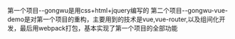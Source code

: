 第一个项目--gongwu是用css+html+jquery编写的
第二个项目--gongwu-vue-demo是对第一个项目的重构，主要用到的技术是vue,vue-router,以及组间化开发，最后用webpack打包，基本实现了第一个项目的全部功能
